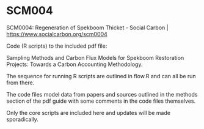 # SCM004
SCM0004: Regeneration of Spekboom Thicket - Social Carbon | https://www.socialcarbon.org/scm0004

Code (R scripts) to the included pdf file: 

Sampling Methods and Carbon Flux Models for Spekboom Restoration Projects: Towards a Carbon Accounting Methodology.

The sequence for running R scripts are outlined in flow.R and can all be run from there.

The code files model data from papers and sources outlined in the methods section of the pdf guide with some comments in the code files themselves.

Only the core scripts are included here and updates will be made sporadically.
